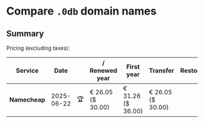 # Compare `.0db` domain names

## Summary

Pricing (excluding taxes):

| Service | Date |  | / Renewed year | First year | Transfer | Restoration |
|--|--|--|--|--|--|--|
| **Namecheap** | 2025-06-22 | 🏆 | € 26.05<br>($ 30.00) | € 31.26<br>($ 36.00) | € 26.05<br>($ 30.00) |  |
